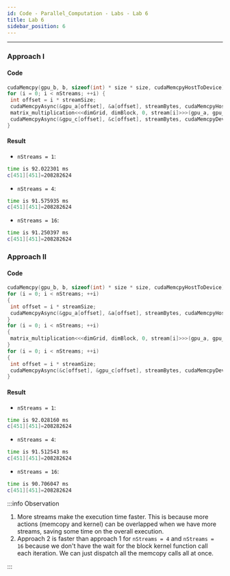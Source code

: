```yaml
---
id: Code - Parallel_Computation - Labs - Lab 6
title: Lab 6
sidebar_position: 6
---
```

---

### Approach I

#### Code

```c
cudaMemcpy(gpu_b, b, sizeof(int) * size * size, cudaMemcpyHostToDevice);
for (i = 0; i < nStreams; ++i) {
 int offset = i * streamSize;
 cudaMemcpyAsync(&gpu_a[offset], &a[offset], streamBytes, cudaMemcpyHostToDevice, stream[i]);
 matrix_multiplication<<<dimGrid, dimBlock, 0, stream[i]>>>(gpu_a, gpu_b, gpu_c, i);
 cudaMemcpyAsync(&gpu_c[offset], &c[offset], streamBytes, cudaMemcpyDeviceToHost, stream[i]);
}
```

#### Result

- `nStreams = 1`:
 ```bash
 time is 92.022301 ms
 c[451][451]=208282624
 ```
- `nStreams = 4`:
 ```bash
 time is 91.575935 ms
 c[451][451]=208282624
 ```
- `nStreams = 16`:
 ```bash
 time is 91.250397 ms
 c[451][451]=208282624
 ```

### Approach II

#### Code

```c
cudaMemcpy(gpu_b, b, sizeof(int) * size * size, cudaMemcpyHostToDevice);
for (i = 0; i < nStreams; ++i)
{
 int offset = i * streamSize;
 cudaMemcpyAsync(&gpu_a[offset], &a[offset], streamBytes, cudaMemcpyHostToDevice, stream[i]);
}
for (i = 0; i < nStreams; ++i)
{
 matrix_multiplication<<<dimGrid, dimBlock, 0, stream[i]>>>(gpu_a, gpu_b, gpu_c, i);
}
for (i = 0; i < nStreams; ++i)
{
 int offset = i * streamSize;
 cudaMemcpyAsync(&c[offset], &gpu_c[offset], streamBytes, cudaMemcpyDeviceToHost, stream[i]);
}
```

#### Result

- `nStreams = 1`:
 ```bash
 time is 92.028160 ms
 c[451][451]=208282624
 ```

- `nStreams = 4`:
 ```bash
 time is 91.512543 ms
 c[451][451]=208282624
 ```

- `nStreams = 16`:
 ```bash
 time is 90.706047 ms
 c[451][451]=208282624
 ```

:::info Observation

1. More streams make the execution time faster. This is because more actions (memcopy and kernel) can be overlapped when we have more streams, saving some time on the overall execution.
2. Approach 2 is faster than approach 1 for `nStreams = 4` and `nStreams = 16` because we don't have the wait for the block kernel function call each iteration. We can just dispatch all the memcopy calls all at once.

:::
